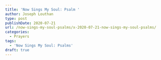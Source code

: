 ```yaml
---
title: 'Now Sings My Soul: Psalm '
author: Joseph Louthan
type: post
publishDate: 2020-07-21
url: /now-sings-my-soul-psalms/x-2020-07-21-now-sings-my-soul-psalms/
categories:
  - Prayers
tags:
  - 'Now Sings My Soul: Psalms'
draft: true
---
```

